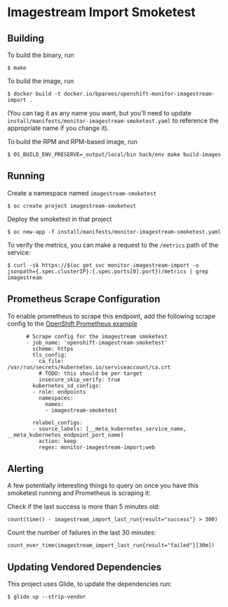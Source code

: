 Imagestream Import Smoketest
============================

Building
--------

To build the binary, run

```
$ make
```

To build the image, run

```
$ docker build -t docker.io/bparees/openshift-monitor-imagestream-import .
```

(You can tag it as any name you want, but you'll need to update `install/manifests/monitor-imagestream-smoketest.yaml` to reference
the appropriate name if you change it).


To build the RPM and RPM-based image, run

```
$ OS_BUILD_ENV_PRESERVE=_output/local/bin hack/env make build-images
```

Running
-------

Create a namespace named `imagestream-smoketest`

```
$ oc create project imagestream-smoketest
```

Deploy the smoketest in that project
```
$ oc new-app -f install/manifests/monitor-imagestream-smoketest.yaml 
```

To verify the metrics, you can make a request to the `/metrics` path of the service:

```
$ curl -sk https://$(oc get svc monitor-imagestream-import -o jsonpath={.spec.clusterIP}:{.spec.ports[0].port})/metrics | grep imagestream
```

Prometheus Scrape Configuration
-------------------------------

To enable prometheus to scrape this endpoint, add the following scrape config to the
[OpenShift Prometheus example](https://github.com/openshift/origin/blob/master/examples/prometheus/prometheus.yaml)

```
      # Scrape config for the imagestream smoketest
      - job_name: 'openshift-imagestream-smoketest'
        scheme: https
        tls_config:
          ca_file: /var/run/secrets/kubernetes.io/serviceaccount/ca.crt
          # TODO: this should be per target
          insecure_skip_verify: true
        kubernetes_sd_configs:
        - role: endpoints
          namespaces:
            names:
            - imagestream-smoketest

        relabel_configs:
        - source_labels: [__meta_kubernetes_service_name, __meta_kubernetes_endpoint_port_name]
          action: keep
          regex: monitor-imagestream-import;web
```

Alerting
--------

A few potentially interesting things to query on once you have this smoketest running and Prometheus is scraping it:

Check if the last success is more than 5 minutes old:

```
count(time() - imagestream_import_last_run{result="success"} > 300)
```


Count the number of failures in the last 30 minutes:

```
count_over_time(imagestream_import_last_run{result="failed"}[30m])
```

Updating Vendored Dependencies
-------------------

This project uses Glide, to update the dependencies run:

```
$ glide up --strip-vendor
```
